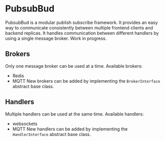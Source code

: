 # PubsubBud

PubsubBud is a modular publish subscribe framework.
It provides an easy way to communicate consistently between multiple frontend clients and backend replicas.
It handles communication between different handlers by using a single message broker.
Work in progress.

## Brokers

Only one message broker can be used at a time.
Available brokers:
* Redis
* MQTT
New brokers can be added by implementing the `BrokerInterface` abstract base class.

## Handlers

Multiple handlers can be used at the same time.
Available handlers:
* websockets
* MQTT
New handlers can be added by implementing the `HandlerInterface` abstract base class.
